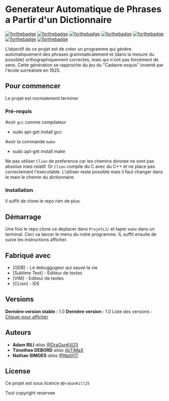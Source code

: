 # Generateur Automatique de Phrases a Partir d'un Dictionnaire

[![forthebadge](http://forthebadge.com/images/badges/built-with-love.svg)](http://forthebadge.com)
[![forthebadge](https://forthebadge.com/images/badges/ctrl-c-ctrl-v.svg)](https://forthebadge.com)
[![forthebadge](https://forthebadge.com/images/badges/made-with-c.svg)](https://forthebadge.com)
[![forthebadge](https://forthebadge.com/images/badges/powered-by-black-magic.svg)](https://forthebadge.com)
[![forthebadge](https://forthebadge.com/images/badges/uses-git.svg)](https://forthebadge.com)
[![forthebadge](https://forthebadge.com/images/badges/works-on-my-machine.svg)](https://forthebadge.com)
[![forthebadge](https://forthebadge.com/images/badges/you-didnt-ask-for-this.svg)](https://forthebadge.com)

L’objectif de ce projet est de créer un programme qui génère automatiquement des
phrases grammaticalement et (dans la mesure du possible) orthographiquement correctes,
mais qui n'ont pas forcément de sens. Cette génération se rapproche du jeu du "Cadavre
exquis" inventé par l'école surréaliste en 1925.

## Pour commencer

Le projet est normalement terminer

### Pré-requis
Avoir ``gcc`` comme compilateur
- sudo apt-get install gcc

Avoir la commande ``make``
- sudo apt-get install make

Ne pas utiliser ``Clion`` de preference car les chemins donnee ne sont pas absolue
mais relatif. Or ``Clion`` compile du C avec du C++ et ne place pas correctement
l'executable. L'utiliser reste possible mais il faut changer dans le main le chemin
du dictionnaire.


### Installation

Il suffit de clone le repo rien de plus.

## Démarrage

Une fois le repo clone ce deplacer dans ``ProjetL2/`` et taper `make` dans un terminal.
Ceci va lancer le menu du notre programme. IL suffit ensuite de suive les instructions
afficher.

## Fabriqué avec

* [GDB] - Le debuggugeur qui sauve la vie
* [Sublime Text] - Editeur de textes
* [VIM] - Editeur de textes
* [CLion] - IDE


## Versions
**Dernière version stable :** 1.0
**Dernière version :** 1.0
Liste des versions : [Cliquer pour afficher](https://github.com/DraGonKill25/Generateur_Auto_de_Phrases/tags)

## Auteurs

* **Adam RILI** _alias_ [@DraGonKill25](https://github.com/DraGonKill25)
* **Timothee DEBORD** _alias_ [@iTiMaX](https://github.com/iTiMaX)
* **Nathan SIMOES** _alias_ [@Neith17](https://github.com/Neith17)


## License

Ce projet est sous licence ``@DraGonKill25``


Tout copyright reservee
